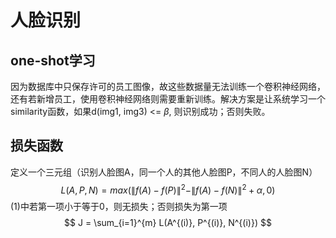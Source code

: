 # 人脸识别

## one-shot学习

因为数据库中只保存许可的员工图像，故这些数据量无法训练一个卷积神经网络，还有若新增员工，使用卷积神经网络则需要重新训练。解决方案是让系统学习一个similarity函数，如果d(img1, img3) <= $\beta$, 则识别成功；否则失败。

## 损失函数

定义一个三元组（识别人脸图A，同一个人的其他人脸图P，不同人的人脸图N）
$$
L(A, P, N) = max(\|f(A)-f(P)\|^2 - \|f(A)-f(N)\|^2 + \alpha, 0) \tag{1}
$$
(1)中若第一项小于等于0，则无损失；否则损失为第一项
$$
J = \sum_{i=1}^{m} L(A^{(i)}, P^{(i)}, N^{(i)})
$$
